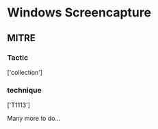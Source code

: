 # Windows Screencapture

## MITRE

### Tactic
['collection']

### technique
['T1113']

Many more to do...
